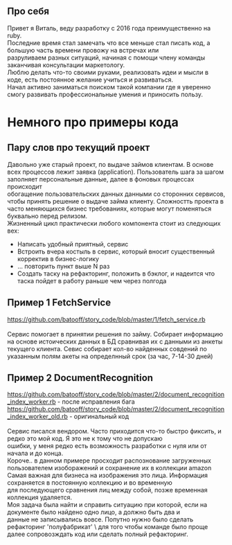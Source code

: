 ## Про себя
Привет я Виталь, веду разработку с 2016 года преимущественно на ruby. \
Последние время стал замечать что все меньше стал писать код, а большую часть времени провожу на встречах или \
разруливаем разных ситуаций, начиная с помощи члену команды заканчивая консультации маркетологу. \
Люблю делать что-то своими руками, реализовать идеи и мысли в коде, есть постоянное желание учиться и развиваться. \
Начал активно заниматься поиском такой компании где я уверенно смогу развивать профессиональные умения и приносить пользу.



# Немного про примеры кода
## Пару слов про текущий проект
Давольно уже старый проект, по выдаче займов клиентам. 
В основе всех процессов лежит заявка (application).
Пользователь шага за шагом заполняет персональные данные, далее в фоновых процессах происходит \
обогащение пользовательских данных данными со сторонних сервисов, чтобы принять решение о выдаче займа клиенту.
Сложностть проекта в часто меняющихся бизнес требованиях, которые могут поменяться буквально перед релизом.\
Жизненный цикл практически любого компонента стоит из следующих вех:
- Написать удобный приятный, сервис
- Встроить вчера костыль в сервис, который вносит существенный корректив в бизнес-логику
- ... повторить пункт выше N раз
- Создать таску на рефакторинг, положить в бэклог, и надеится что таска пойдет в работу раньше чем через полгода

## Пример 1 FetchService
https://github.com/batooff/story_code/blob/master/1/fetch_service.rb \
\
Сервис помогает в принятии решения по займу. 
Собирает информацию на основе истоических данных в БД сравнивая их с данными из анкеты текущего клиента.
Севис собирает кол-во найденных совдений по указанным полям акеты на определнный срок (за час, 7-14-30 дней)

## Пример 2 DocumentRecognition
https://github.com/batooff/story_code/blob/master/2/document_recognition_index_worker.rb - после исправления бага \
https://github.com/batooff/story_code/blob/master/2/document_recognition_index_worker_old.rb - оригинальный код \
\
Сервис писался вендором. Часто приходится что-то быстро фиксить, и редко это мой код. Я это не к тому что не допускаю \
ошибки, у меня редко есть возможность разработки с нуля или от начала и до конца.\
Короче.. в данном примере просходит распознование загруженных пользователем изоборажений и сохранение их в коллекции amazon \
Самая важная для бизнеса на изображения это лица. Информация сохраняется в постоянную коллекцию и во временную\
для последующего сравнения лиц между собой, позже временная коллекция удаляется.\
Моя задача была найти и справить ситуацию при которой, если на документе было найдено одно лицо, а должно быть два и \
данные не записывались вовсе. Попутно нужно было сделать рефакторинг 'полуфабрикат' \ 
для того чтобы команде было проще далее сопровозждать код или сделать полный рефакторинг.
